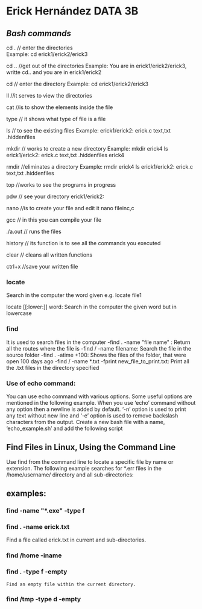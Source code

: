 # Erick Hernández DATA 3B## *****Bash commands*****cd . // enter the directories   Example:  cd erick1/erick2/erick3cd .. //get out of the directoriesExample: You are in erick1/erick2/erick3, writte cd.. and you are in erick1/erick2cd // enter the directoryExample: cd erick1/erick2/erick3ll //it serves to view the directoriescat //is to show the elements inside the filetype // it shows what type of file is a filels // to see the existing filesExample: erick1/erick2: erick.c text,txt .hiddenfiles mkdir // works to create a new directoryExample: mkdir erick4ls erick1/erick2: erick.c text,txt .hiddenfiles erick4rmdir //eliminates a directoryExample: rmdir erick4lserick1/erick2: erick.c text,txt .hiddenfiles top //works to see the programs in progresspdw // see your directoryerick1/erick2:nano  //is to create your file and edit itnano fileinc,cgcc // in this you can compile your file./a.out // runs the fileshistory // its function is to see all the commands you executedclear // cleans all written functionsctrl+x //save your written file### locateSearch in the computer the word given e.g. locate file1locate [[:lower:]] word: Search in the computer the given word but in lowercase### findIt is used to search files in the computer-find . -name "file name" : Return all the routes where the file is-find / -name filename: Search the file in the source folder-find . -atime +100: Shows the files of the folder, that were open 100 days ago -find / -name *.txt -fprint new_file_to_print.txt: Print all the .txt files in the directory specified### Use of echo command:You can use echo command with various options. Some useful options are mentioned in the following example. When you use ‘echo’ command without any option then a newline is added by default. ‘-n’ option is used to print any text without new line and ‘-e’ option is used to remove backslash characters from the output. Create a new bash file with a name, ‘echo_example.sh’ and add the following script## Find Files in Linux, Using the Command LineUse find from the command line to locate a specific file by name or extension. The following example searches for *.err files in the /home/username/ directory and all sub-directories:## examples:### find -name "*.exe" -type f### find . -name erick.txtFind a file called erick.txt in current and sub-directories.### find /home -iname ### find . -type f -empty	Find an empty file within the current directory.	### find /tmp -type d -empty